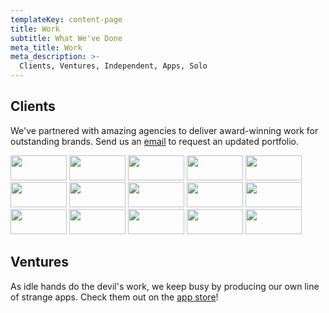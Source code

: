 ```yaml
---
templateKey: content-page
title: Work
subtitle: What We've Done
meta_title: Work
meta_description: >-
  Clients, Ventures, Independent, Apps, Solo
---
```


## Clients

We've partnered with amazing agencies to deliver award-winning work for outstanding brands. Send us an [email](mailto:hellostranger@strange.agency) to request an updated portfolio.

<div class='client-logos pt-1 pb-2'>
  <img width="90" height="40" src="../../img/logos/absolut.svg" />
  <img width="90" height="40" src="../../img/logos/adidas.svg" />
  <img width="90" height="40" src="../../img/logos/adobe.svg" />
  <img width="90" height="40" src="../../img/logos/disney.svg" />
  <img width="90" height="40" src="../../img/logos/ebay.svg" />
  <img width="90" height="40" src="../../img/logos/ey.svg" />
  <img width="90" height="40" src="../../img/logos/hp.svg" />
  <img width="90" height="40" src="../../img/logos/ibm.svg" />
  <img width="90" height="40" src="../../img/logos/kswiss.svg" />
  <img width="90" height="40" src="../../img/logos/pandg.svg" />
  <img width="90" height="40" src="../../img/logos/pfizer.svg" />
  <img width="90" height="40" src="../../img/logos/progressive.svg" />
  <img width="90" height="40" src="../../img/logos/revlon.svg" />
  <img width="90" height="40" src="../../img/logos/vs.svg" />
  <img width="90" height="40" src="../../img/logos/yamaha.svg" />   
</div>

## Ventures

As idle hands do the devil\'s work, we keep busy by producing our own line of strange apps. Check them out on the [app store](https://itunes.apple.com/us/developer/the-strange-agency-llc/id304558283)!
